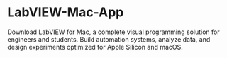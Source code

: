 # LabVIEW-Mac-App
Download LabVIEW for Mac, a complete visual programming solution for engineers and students. Build automation systems, analyze data, and design experiments optimized for Apple Silicon and macOS.
